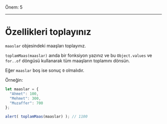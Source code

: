 Önem: 5

---

# Özellikleri toplayınız

`maaslar` objesindeki maaşları toplayınız.

`toplamMaas(maaslar)` aında bir fonksiyon yazınız ve bu `Object.values` ve `for..of` döngüsü kullanarak tüm maaşların toplamını dönsün.

Eğer `maaslar` boş ise sonuç `0` olmalıdır.

Örneğin:

```js
let maaslar = {
  "Ahmet": 100,
  "Mehmet": 300,
  "Muzaffer": 700
};

alert( toplamMaas(maaslar) ); // 1100
```

